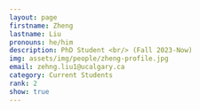 ```yaml
---
layout: page
firstname: Zheng
lastname: Liu
pronouns: he/him
description: PhD Student <br/> (Fall 2023-Now)
img: assets/img/people/zheng-profile.jpg
email: zehng.liu1@ucalgary.ca
category: Current Students
rank: 2
show: true
---
```

